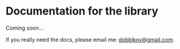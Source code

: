 # Documentation for the library

Coming soon...

If you really need the docs, please email me: [dobbikov@gmail.com](mailto:dobbikov@gmail.com).
